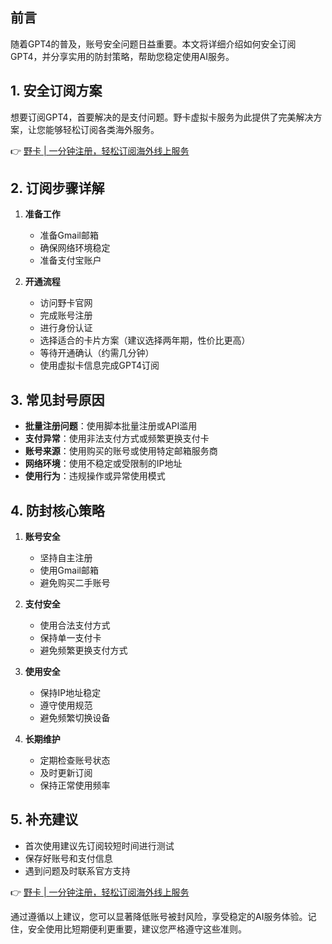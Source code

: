 ## 前言

随着GPT4的普及，账号安全问题日益重要。本文将详细介绍如何安全订阅GPT4，并分享实用的防封策略，帮助您稳定使用AI服务。

## 1. 安全订阅方案

想要订阅GPT4，首要解决的是支付问题。野卡虚拟卡服务为此提供了完美解决方案，让您能够轻松订阅各类海外服务。

👉 [野卡 | 一分钟注册，轻松订阅海外线上服务](https://bit.ly/bewildcard)

## 2. 订阅步骤详解

1. **准备工作**
   - 准备Gmail邮箱
   - 确保网络环境稳定
   - 准备支付宝账户

2. **开通流程**
   - 访问野卡官网
   - 完成账号注册
   - 进行身份认证
   - 选择适合的卡片方案（建议选择两年期，性价比更高）
   - 等待开通确认（约需几分钟）
   - 使用虚拟卡信息完成GPT4订阅

## 3. 常见封号原因

- **批量注册问题**：使用脚本批量注册或API滥用
- **支付异常**：使用非法支付方式或频繁更换支付卡
- **账号来源**：使用购买的账号或使用特定邮箱服务商
- **网络环境**：使用不稳定或受限制的IP地址
- **使用行为**：违规操作或异常使用模式

## 4. 防封核心策略

1. **账号安全**
   - 坚持自主注册
   - 使用Gmail邮箱
   - 避免购买二手账号

2. **支付安全**
   - 使用合法支付方式
   - 保持单一支付卡
   - 避免频繁更换支付方式

3. **使用安全**
   - 保持IP地址稳定
   - 遵守使用规范
   - 避免频繁切换设备

4. **长期维护**
   - 定期检查账号状态
   - 及时更新订阅
   - 保持正常使用频率

## 5. 补充建议

- 首次使用建议先订阅较短时间进行测试
- 保存好账号和支付信息
- 遇到问题及时联系官方支持

👉 [野卡 | 一分钟注册，轻松订阅海外线上服务](https://bit.ly/bewildcard)

通过遵循以上建议，您可以显著降低账号被封风险，享受稳定的AI服务体验。记住，安全使用比短期便利更重要，建议您严格遵守这些准则。